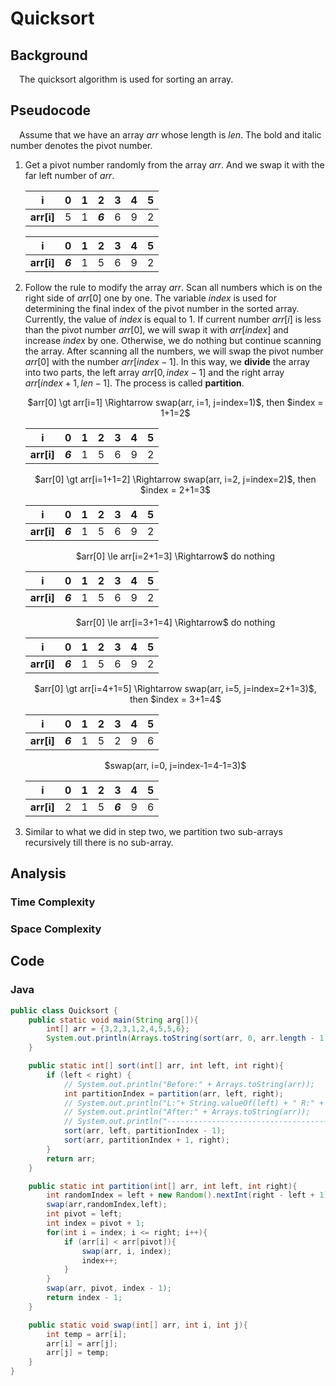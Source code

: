 

#	Quicksort

##	Background

&emsp;The quicksort algorithm is used for sorting an array.

##	Pseudocode

&emsp;Assume that we have an array $arr$ whose length is $len$. The bold and italic number denotes the pivot number.

1. Get a pivot number randomly from the array $arr$. And we swap it with the far left number of $arr$. 

   <div align=center>
   
   | i |  0   |  1   |  2   |  3   |  4   |  5   |
   | :---: | :--: | :--: | :--: | :--: | :--: | :--: |
   | **arr[i]** |  5  |  1   | ***6***  |  6   |  9   |  2   |
   
   </div>
   
   <div align=center>
   
   | i |  0   |  1   |  2   |  3   |  4   |  5   |
   | :---: | :--: | :--: | :--: | :--: | :--: | :--: |
   | **arr[i]** |  ***6***  |  1   |   5  |  6   |  9   |  2   |
   
   </div>  

2. Follow the rule to modify the array $arr$. Scan all numbers which is on the right side of $arr[0]$ one by one. The variable $index$ is used for determining the final index of the pivot number in the sorted array. Currently, the value of $index$ is equal to $1$. If current number $arr[i]$ is less than the pivot number $arr[0]$, we will swap it with $arr[index]$ and increase $index$ by one. Otherwise, we do nothing but continue scanning the array. After scanning all the numbers, we will swap the pivot number $arr[0]$ with the number $arr[index-1]$. In this way, we **divide** the array into two parts, the left array $arr[0, index -1]$ and the right array $arr[index + 1, len -1]$. The process is called **partition**.

   <div align=center>$arr[0] \gt arr[i=1] \Rightarrow swap(arr, i=1, j=index=1)$, then $index = 1+1=2$</div>

   <div align=center>

   |     i      |            0             |  1   |  2   |  3   |  4   |  5   |
   | :--------: | :----------------------: | :--: | :--: | :--: | :--: | :--: |
   | **arr[i]** | ***6*** |  1   |  5   |  6   |  9   |  2   |
   
   </div>

   <div align=center>$arr[0] \gt arr[i=1+1=2] \Rightarrow swap(arr, i=2, j=index=2)$, then $index = 2+1=3$</div>

   <div align=center>

   |     i      |            0             |  1   |  2   |  3   |  4   |  5   |
   | :--------: | :----------------------: | :--: | :--: | :--: | :--: | :--: |
   | **arr[i]** | ***6*** |  1   |  5   |  6   |  9   |  2   |

   </div>

   <div align=center>$arr[0] \le arr[i=2+1=3] \Rightarrow$ do nothing</div>

   <div align=center>

   |     i      |            0             |  1   |  2   |  3   |  4   |  5   |
   | :--------: | :----------------------: | :--: | :--: | :--: | :--: | :--: |
   | **arr[i]** | ***6*** |  1   |  5   |  6   |  9   |  2   |

   </div>

   <div align=center>$arr[0] \le arr[i=3+1=4] \Rightarrow$ do nothing</div>

   <div align=center>

   |     i      |            0             |  1   |  2   |  3   |  4   |  5   |
   | :--------: | :----------------------: | :--: | :--: | :--: | :--: | :--: |
   | **arr[i]** | ***6*** |  1   |  5   |  6   |  9   |  2   |

   </div>

   <div align=center>$arr[0] \gt arr[i=4+1=5] \Rightarrow swap(arr, i=5, j=index=2+1=3)$, then $index = 3+1=4$</div>

   <div align=center>

   |     i      |            0             |  1   |  2   |  3   |  4   |  5   |
   | :--------: | :----------------------: | :--: | :--: | :--: | :--: | :--: |
   | **arr[i]** | ***6*** |  1   |  5   |  2   |  9   |  6   |

   </div>

   <div align=center>$swap(arr, i=0, j=index-1=4-1=3)$</div>

   <div align=center>

   |     i      |  0   |  1   |  2   |            3             |  4   |  5   |
   | :--------: | :--: | :--: | :--: | :----------------------: | :--: | :--: |
   | **arr[i]** |  2   |  1   |  5   | ***6*** |  9   |  6   |

   </div>

3. Similar to what we did in step two, we partition two sub-arrays recursively till there is no sub-array.


##	Analysis

###		Time Complexity

###		Space Complexity

## Code

###		Java

```java
public class Quicksort {
    public static void main(String arg[]){
        int[] arr = {3,2,3,1,2,4,5,5,6};
        System.out.println(Arrays.toString(sort(arr, 0, arr.length - 1)));
    }

    public static int[] sort(int[] arr, int left, int right){
        if (left < right) {
            // System.out.println("Before:" + Arrays.toString(arr));
            int partitionIndex = partition(arr, left, right);
            // System.out.println("L:"+ String.valueOf(left) + " R:" + String.valueOf(right) + " P:" + String.valueOf(partitionIndex));
            // System.out.println("After:" + Arrays.toString(arr));
            // System.out.println("------------------------------------");
            sort(arr, left, partitionIndex - 1);
            sort(arr, partitionIndex + 1, right);
        }
        return arr;
    }

    public static int partition(int[] arr, int left, int right){
        int randomIndex = left + new Random().nextInt(right - left + 1);
        swap(arr,randomIndex,left);
        int pivot = left;
        int index = pivot + 1;
        for(int i = index; i <= right; i++){
            if (arr[i] < arr[pivot]){
                swap(arr, i, index);
                index++;
            }
        }
        swap(arr, pivot, index - 1);
        return index - 1;
    }

    public static void swap(int[] arr, int i, int j){
        int temp = arr[i];
        arr[i] = arr[j];
        arr[j] = temp;
    }
}
```



